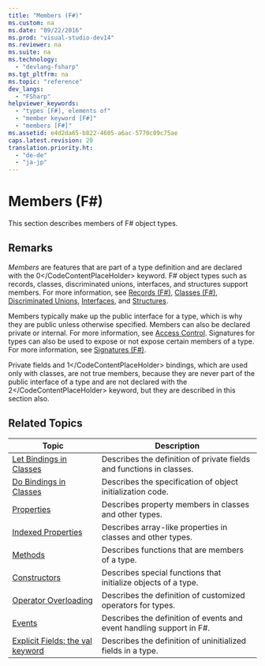 ```yaml
---
title: "Members (F#)"
ms.custom: na
ms.date: "09/22/2016"
ms.prod: "visual-studio-dev14"
ms.reviewer: na
ms.suite: na
ms.technology: 
  - "devlang-fsharp"
ms.tgt_pltfrm: na
ms.topic: "reference"
dev_langs: 
  - "FSharp"
helpviewer_keywords: 
  - "types [F#], elements of"
  - "member keyword [F#]"
  - "members [F#]"
ms.assetid: e4d2da65-b822-4605-a6ac-5770c09c75ae
caps.latest.revision: 20
translation.priority.ht: 
  - "de-de"
  - "ja-jp"
---
```

# Members (F#)
This section describes members of F# object types.  
  
## Remarks  
 *Members* are features that are part of a type definition and are declared with the <CodeContentPlaceHolder>0\</CodeContentPlaceHolder> keyword. F# object types such as records, classes, discriminated unions, interfaces, and structures support members. For more information, see [Records (F#)](../vs140/records--fsharp-.md), [Classes (F#)](../vs140/classes--fsharp-.md), [Discriminated Unions](../vs140/discriminated-unions--fsharp-.md), [Interfaces](../vs140/interfaces--fsharp-.md), and [Structures](../vs140/structures--fsharp-.md).  
  
 Members typically make up the public interface for a type, which is why they are public unless otherwise specified. Members can also be declared private or internal. For more information, see [Access Control](../vs140/access-control--fsharp-.md). Signatures for types can also be used to expose or not expose certain members of a type. For more information, see [Signatures (F#)](../vs140/signatures--fsharp-.md).  
  
 Private fields and <CodeContentPlaceHolder>1\</CodeContentPlaceHolder> bindings, which are used only with classes, are not true members, because they are never part of the public interface of a type and are not declared with the <CodeContentPlaceHolder>2\</CodeContentPlaceHolder> keyword, but they are described in this section also.  
  
## Related Topics  
  
|Topic|Description|  
|-----------|-----------------|  
|[Let Bindings in Classes](../vs140/let-bindings-in-classes--fsharp-.md)|Describes the definition of private fields and functions in classes.|  
|[Do Bindings in Classes](../vs140/do-bindings-in-classes--fsharp-.md)|Describes the specification of object initialization code.|  
|[Properties](../vs140/properties--fsharp-.md)|Describes property members in classes and other types.|  
|[Indexed Properties](../vs140/indexed-properties--fsharp-.md)|Describes array-like properties in classes and other types.|  
|[Methods](../vs140/methods--fsharp-.md)|Describes functions that are members of a type.|  
|[Constructors](../vs140/constructors--fsharp-.md)|Describes special functions that initialize objects of a type.|  
|[Operator Overloading](../vs140/operator-overloading--fsharp-.md)|Describes the definition of customized operators for types.|  
|[Events](../vs140/events--fsharp-.md)|Describes the definition of events and event handling support in F#.|  
|[Explicit Fields: the val keyword](../vs140/explicit-fields--the-val-keyword--fsharp-.md)|Describes the definition of uninitialized fields in a type.|